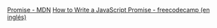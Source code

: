 [Promise - MDN](https://developer.mozilla.org/es/docs/Web/JavaScript/Reference/Global_Objects/Promise)
[How to Write a JavaScript Promise - freecodecamp (en inglés)](https://www.freecodecamp.org/news/how-to-write-a-javascript-promise-4ed8d44292b8/)